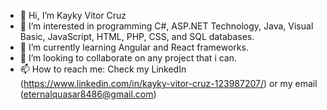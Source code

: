 - 👋 Hi, I’m Kayky Vitor Cruz
- 👀 I’m interested in programming C#, ASP.NET Technology, Java, Visual Basic, JavaScript, HTML, PHP, CSS, and SQL databases.
- 🌱 I’m currently learning Angular and React frameworks.
- 💞️ I’m looking to collaborate on any project that i can.
- 📫 How to reach me: Check my LinkedIn (https://www.linkedin.com/in/kayky-vitor-cruz-123987207/) or my email (eternalquasar8486@gmail.com)

<!---
EternalQuasar0206/EternalQuasar0206 is a ✨ special ✨ repository because its `README.md` (this file) appears on your GitHub profile.
You can click the Preview link to take a look at your changes.
--->
